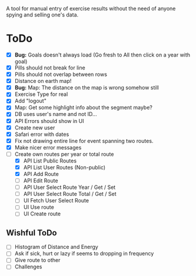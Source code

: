 A tool for manual entry of exercise results without the need of anyone spying and selling one's data.

# ToDo

- [x] **Bug:** Goals doesn't always load (Go fresh to All then click on a year with goal)
- [x] Pills should not break for line
- [x] Pills should not overlap between rows
- [x] Distance on earth map!
- [x] **Bug:** Map: The distance on the map is wrong somehow still
- [x] Exercise Type for real
- [x] Add "logout"
- [x] Map: Get some highlight info about the segment maybe?
- [x] DB uses user's name and not ID...
- [x] API Errors should show in UI
- [x] Create new user
- [x] Safari error with dates
- [x] Fix not drawing entire line for event spanning two routes.
- [x] Make nicer error messages
- [ ] Create own routes per year or total route
  - [x] API List Public Routes
  - [x] API List User Routes (Non-public)
  - [x] API Add Route 
  - [ ] API Edit Route 
  - [ ] API User Select Route Year / Get / Set
  - [ ] API User Select Route Total / Get / Set
  - [ ] UI Fetch User Select Route
  - [ ] UI Use route
  - [ ] UI Create route

## Wishful ToDo

- [ ] Histogram of Distance and Energy
- [ ] Ask if sick, hurt or lazy if seems to dropping in frequency
- [ ] Give route to other
- [ ] Challenges
